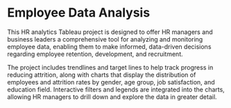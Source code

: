 Employee Data Analysis
======================

This HR analytics Tableau project is designed to offer HR managers and business leaders a comprehensive tool for analyzing and monitoring employee data, enabling them to make informed, data-driven decisions regarding employee retention, development, and recruitment.

The project includes trendlines and target lines to help track progress in reducing attrition, along with charts that display the distribution of employees and attrition rates by gender, age group, job satisfaction, and education field. Interactive filters and legends are integrated into the charts, allowing HR managers to drill down and explore the data in greater detail.
